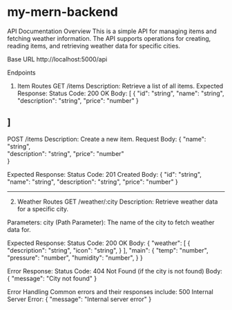 # my-mern-backend

API Documentation
Overview
This is a simple API for managing items and fetching weather information. The API supports operations for creating, reading items, and retrieving weather data for specific cities.

Base URL
http://localhost:5000/api


Endpoints
1. Item Routes
GET /items
Description: Retrieve a list of all items.
Expected Response:
Status Code: 200 OK
Body:
[
    {
        "id": "string",
        "name": "string",
        "description": "string",
        "price": "number"
    }
    
]
-------------------------------------------------------------
POST /items
Description: Create a new item.
Request Body:
{
    "name": "string",        
    "description": "string", 
    "price": "number"        
}


Expected Response:
Status Code: 201 Created
Body:
{
    "id": "string",
    "name": "string",
    "description": "string",
    "price": "number"
}

-------------------------------------------------------------
2. Weather Routes
GET /weather/:city
Description: Retrieve weather data for a specific city.

Parameters: 
city (Path Parameter): The name of the city to fetch weather data for.

Expected Response:
Status Code: 200 OK
Body:
{
    "weather": [
        {
            "description": "string",
            "icon": "string",
        }
    ],
    "main": {
        "temp": "number",
        "pressure": "number",
        "humidity": "number",
    }
}

Error Response:
Status Code: 404 Not Found (if the city is not found)
Body:
{
    "message": "City not found"
}

Error Handling
Common errors and their responses include:
500 Internal Server Error:
{
    "message": "Internal server error"
}

